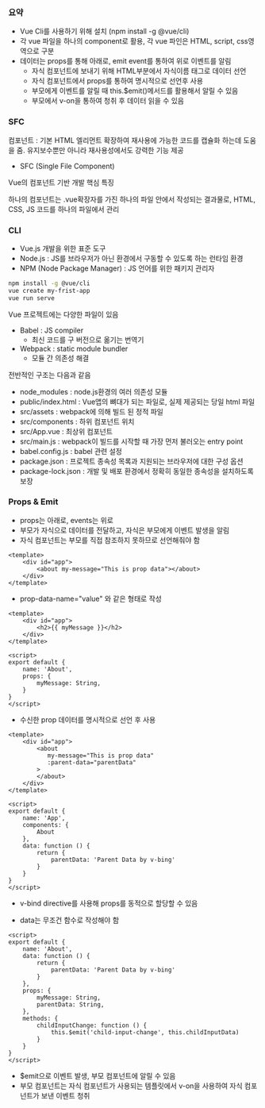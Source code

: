 ### 요약
- Vue Cli를 사용하기 위해 설치 (npm install -g @vue/cli)
- 각 vue 파일을 하나의 component로 활용, 각 vue 파인은 HTML, script, css영역으로 구분
- 데이터는 props를 통해 아래로, emit event를 통하여 위로 이벤트를 알림
    - 자식 컴포넌트에 보내기 위해 HTML부분에서 자식이름 태그로 데이터 선언
    - 자식 컴포넌트에서 props를 통하여 명시적으로 선언후 사용
    - 부모에게 이벤트를 알릴 때 this.$emit()메서드를 활용해서 알릴 수 있음
    - 부모에서 v-on을 통하여 청취 후 데이터 읽을 수 있음

### SFC

컴포넌트 : 기본 HTML 엘리먼트 확장하여 재사용에 가능한 코드를 캡슐화 하는데 도움을 줌. 유지보수뿐만 아니라 재사용성에서도 강력한 기능 제공

- SFC (Single File Component)

Vue의 컴포넌트 기반 개발 핵심 특징

하나의 컴포넌트는 .vue확장자를 가진 하나의 파일 안에서 작성되는 결과물로, HTML, CSS, JS 코드를 하나의 파일에서 관리

### CLI

- Vue.js 개발을 위한 표준 도구
- Node.js : JS를 브라우저가 아닌 환경에서 구동할 수 있도록 하는 런타임 환경
- NPM (Node Package Manager) : JS 언어를 위한 패키지 관리자

```bash
npm install -g @vue/cli
vue create my-frist-app
vue run serve
```

Vue 프로젝트에는 다양한 파일이 있음

- Babel : JS compiler
  - 최신 코드를 구 버전으로 옮기는 번역기
- Webpack : static module bundler
  - 모듈 간 의존성 해결

전반적인 구조는 다음과 같음

- node_modules : node.js환경의 여러 의존성 모듈
- public/index.html : Vue앱의 뼈대가 되는 파일로, 실제 제공되는 당일 html 파일
- src/assets : webpack에 의해 빌드 된 정적 파일
- src/components : 하위 컴포넌트 위치
- src/App.vue : 최상위 컴포넌트
- src/main.js : webpack이 빌드를 시작할 때 가장 먼저 불러오는 entry point
- babel.config.js : babel 관련 설정
- package.json : 프로젝트 종속성 목록과 지원되는 브라우저에 대한 구성 옵션
- package-lock.json : 개발 및 배포 환경에서 정확히 동일한 종속성을 설치하도록 보장

### Props & Emit

- props는 아래로, events는 위로
- 부모가 자식으로 데이터를 전달하고, 자식은 부모에게 이벤트 발생을 알림
- 자식 컴포넌트는 부모를 직접 참조하지 못하므로 선언해줘야 함

```vue
<template>
	<div id="app">
        <about my-message="This is prop data"></about>
    </div>
</template>
```

- prop-data-name="value" 와 같은 형태로 작성

```vue
<template>
	<div id="app">
        <h2>{{ myMessage }}</h2>
    </div>
</template>

<script>
export default {
    name: 'About',
    props: {
        myMessage: String,
    }
}
</script>
```

- 수신한 prop 데이터를 명시적으로 선언 후 사용

```vue
<template>
	<div id="app">
        <about 
           my-message="This is prop data"
           :parent-data="parentData"
		>
    	</about>
    </div>
</template>

<script>
export default {
    name: 'App',
    components: {
        About
    },
    data: function () {
        return {
            parentData: 'Parent Data by v-bing'
        }
    }
}
</script>
```

- v-bind directive를 사용해 props를 동적으로 할당할 수 있음

- data는 무조건 함수로 작성해야 함

```vue
<script>
export default {
    name: 'About',
    data: function () {
        return {
            parentData: 'Parent Data by v-bing'
        }
    },
    props: {
        myMessage: String,
        parentData: String,
    },
    methods: {
        childInputChange: function () {
            this.$emit('child-input-change', this.childInputData)
        }
    }
}
</script>
```

- $emit으로 이벤트 발생, 부모 컴포넌트에 알릴 수 있음
- 부모 컴포넌트는 자식 컴포넌트가 사용되는 템플릿에서 v-on을 사용하여 자식 컴포넌트가 보낸 이벤트 청취